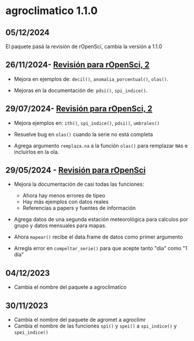 # agroclimatico 1.1.0 

## 05/12/2024

El paquete pasá la revisión de rOpenSci, cambia la versión a 1.1.0 

## 26/11/2024- [Revisión para rOpenSci, 2](https://github.com/ropensci/software-review/issues/599)

* Mejora en ejemplos de: `decil()`, `anomalia_porcentual()`, `olas()`.

* Mejoras en la documentación de: `pdsi()`, `spi_indice()`.

## 29/07/2024- [Revisión para rOpenSci, 2](https://github.com/ropensci/software-review/issues/599)

* Mejora ejemplos en: `ith()`, `spi_indice()`, `pdsi()`, `umbrales()`

* Resuelve bug en `olas()` cuando la serie no está completa

* Agrega argumento `remplaza.na` a la función `olas()` para remplazar `NA`s e incluirlos en la ola.

## 29/05/2024 - [Revisión para rOpenSci](https://github.com/ropensci/software-review/issues/599)

* Mejora la documentación de casi todas las funciones:
  * Ahora hay menos errores de tipeo
  * Hay más ejemplos con datos reales
  * Referencias a papers y fuentes de información

* Agrega datos de una segunda estación meteorológica  para calculos por grupo y
datos mensuales para mapas.

* Ahora `mapear()` recibe el data.frame de datos como primer argumento

* Arregla error en `compeltar_serie()` para que acepte tanto "dia" como "1 dia"

## 04/12/2023

* Cambia el nombre del paquete a agroclimatico

## 30/11/2023

* Cambia el nombre del paquete de agromet a agroclimr
* Cambia el nombre de las funciones `spi()` y `spei()` a `spi_indice()` y `spei_indice()`
